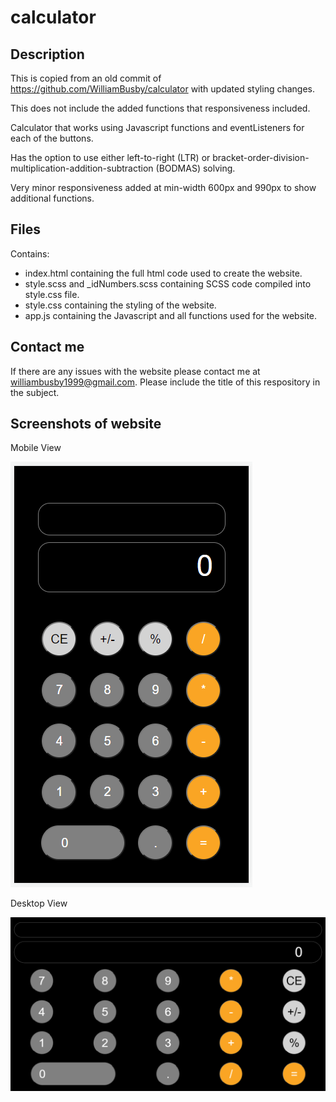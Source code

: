 # calculator

## Description
This is copied from an old commit of https://github.com/WilliamBusby/calculator with updated styling changes. 

This does not include the added functions that responsiveness included.

Calculator that works using Javascript functions and eventListeners for each of the buttons. 

Has the option to use either left-to-right (LTR) or bracket-order-division-multiplication-addition-subtraction (BODMAS) solving.

Very minor responsiveness added at min-width 600px and 990px to show additional functions.

## Files
Contains: 
  - index.html containing the full html code used to create the website.
  - style.scss and _idNumbers.scss containing SCSS code compiled into style.css file.
  - style.css containing the styling of the website.
  - app.js containing the Javascript and all functions used for the website.

## Contact me
If there are any issues with the website please contact me at williambusby1999@gmail.com.
Please include the title of this respository in the subject.

## Screenshots of website
Mobile View

![Mobile View Of Site](https://github.com/WilliamBusby/old_calculator/blob/main/Image_Assets/Mobile_View.PNG?raw=true)

Desktop View

![Desktop View Of Site](https://github.com/WilliamBusby/old_calculator/blob/main/Image_Assets/Desktop_View.PNG?raw=true)
